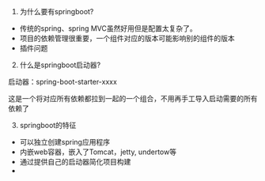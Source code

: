 1. 为什么要有springboot?

* 传统的spring、spring MVC虽然好用但是配置太复杂了。
* 项目的依赖管理很重要，一个组件对应的版本可能影响别的组件的版本
* 插件问题

2. 什么是springboot启动器?

启动器：spring-boot-starter-xxxx

这是一个将对应所有依赖都拉到一起的一个组合，不用再手工导入启动需要的所有依赖了

3. springboot的特征

* 可以独立创建spring应用程序
* 内嵌web容器，嵌入了Tomcat，jetty, undertow等
* 通过提供自己的启动器简化项目构建
* 